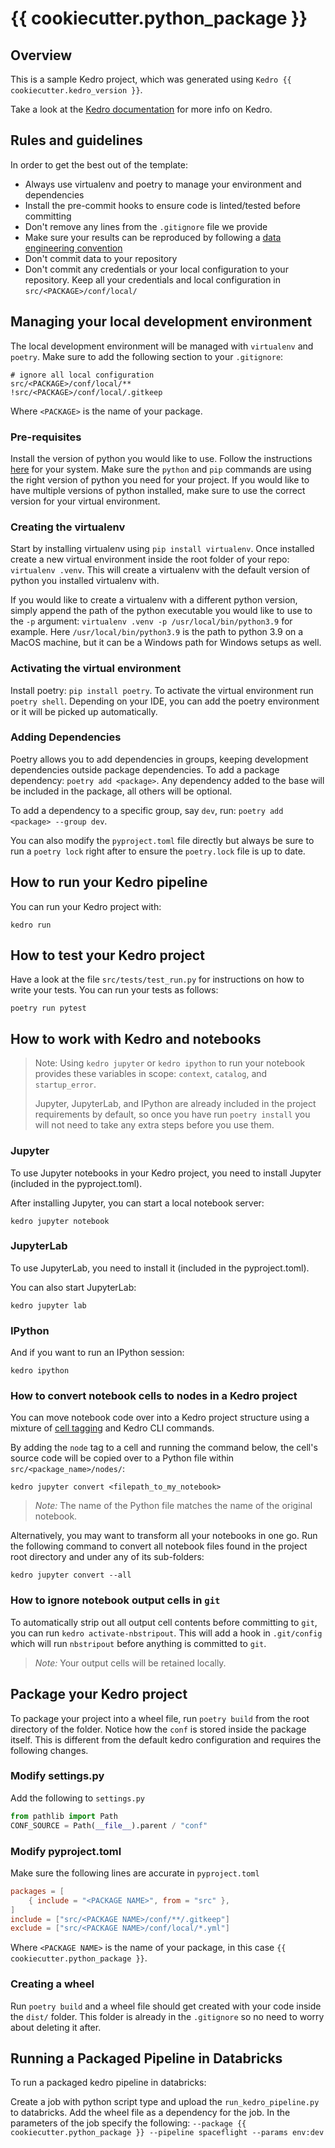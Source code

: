 # {{ cookiecutter.python_package }}

## Overview

This is a sample Kedro project, which was generated using `Kedro {{ cookiecutter.kedro_version }}`.

Take a look at the [Kedro documentation](https://kedro.readthedocs.io) for more info on Kedro.

## Rules and guidelines

In order to get the best out of the template:

* Always use virtualenv and poetry to manage your environment and dependencies
* Install the pre-commit hooks to ensure code is linted/tested before committing
* Don't remove any lines from the `.gitignore` file we provide
* Make sure your results can be reproduced by following a [data engineering convention](https://kedro.readthedocs.io/en/stable/faq/faq.html#what-is-data-engineering-convention)
* Don't commit data to your repository
* Don't commit any credentials or your local configuration to your repository. Keep all your credentials and local configuration in `src/<PACKAGE>/conf/local/`

## Managing your local development environment

The local development environment will be managed with `virtualenv` and `poetry`. Make sure to add the following section to your `.gitignore`: 
```
# ignore all local configuration
src/<PACKAGE>/conf/local/**
!src/<PACKAGE>/conf/local/.gitkeep
```

Where `<PACKAGE>` is the name of your package.

### Pre-requisites

Install the version of python you would like to use. Follow the instructions [here](https://www.python.org/downloads/) for your system. Make sure the `python` and `pip` commands are using the right version of python you need for your project. If you would like to have multiple versions of python installed, make sure to use the correct version for your virtual environment.

### Creating the virtualenv

Start by installing virtualenv using `pip install virtualenv`. Once installed create a new virtual environment inside the root folder of your repo: `virtualenv .venv`. This will create a virtualenv with the default version of python you installed virtualenv with.

If you would like to create a virtualenv with a different python version, simply append the path of the python executable you would like to use to the `-p` argument: `virtualenv .venv -p /usr/local/bin/python3.9` for example. Here `/usr/local/bin/python3.9` is the path to python 3.9 on a MacOS machine, but it can be a Windows path for Windows setups as well.

### Activating the virtual environment

Install poetry: `pip install poetry`. To activate the virtual environment run `poetry shell`. Depending on your IDE, you can add the poetry environment or it will be picked up automatically.

### Adding Dependencies

Poetry allows you to add dependencies in groups, keeping development dependencies outside package dependencies. To add a package dependency: `poetry add <package>`. Any dependency added to the base will be included in the package, all others will be optional.

To add a dependency to a specific group, say `dev`, run: `poetry add <package> --group dev`.

You can also modify the `pyproject.toml` file directly but always be sure to run a `poetry lock` right after to ensure the `poetry.lock` file is up to date.

## How to run your Kedro pipeline

You can run your Kedro project with:

```
kedro run
```

## How to test your Kedro project

Have a look at the file `src/tests/test_run.py` for instructions on how to write your tests. You can run your tests as follows:

```
poetry run pytest
```

## How to work with Kedro and notebooks

> Note: Using `kedro jupyter` or `kedro ipython` to run your notebook provides these variables in scope: `context`, `catalog`, and `startup_error`.
>
> Jupyter, JupyterLab, and IPython are already included in the project requirements by default, so once you have run `poetry install` you will not need to take any extra steps before you use them.

### Jupyter
To use Jupyter notebooks in your Kedro project, you need to install Jupyter (included in the pyproject.toml).

After installing Jupyter, you can start a local notebook server:

```
kedro jupyter notebook
```

### JupyterLab
To use JupyterLab, you need to install it (included in the pyproject.toml).

You can also start JupyterLab:

```
kedro jupyter lab
```

### IPython
And if you want to run an IPython session:

```
kedro ipython
```

### How to convert notebook cells to nodes in a Kedro project
You can move notebook code over into a Kedro project structure using a mixture of [cell tagging](https://jupyter-notebook.readthedocs.io/en/stable/changelog.html#release-5-0-0) and Kedro CLI commands.

By adding the `node` tag to a cell and running the command below, the cell's source code will be copied over to a Python file within `src/<package_name>/nodes/`:

```
kedro jupyter convert <filepath_to_my_notebook>
```
> *Note:* The name of the Python file matches the name of the original notebook.

Alternatively, you may want to transform all your notebooks in one go. Run the following command to convert all notebook files found in the project root directory and under any of its sub-folders:

```
kedro jupyter convert --all
```

### How to ignore notebook output cells in `git`
To automatically strip out all output cell contents before committing to `git`, you can run `kedro activate-nbstripout`. This will add a hook in `.git/config` which will run `nbstripout` before anything is committed to `git`.

> *Note:* Your output cells will be retained locally.

## Package your Kedro project

To package your project into a wheel file, run `poetry build` from the root directory of the folder. Notice how the `conf` is stored inside the package itself. This is different from the default kedro configuration and requires the following changes.

### Modify settings.py

Add the following to `settings.py`

``` python
from pathlib import Path
CONF_SOURCE = Path(__file__).parent / "conf"
```

### Modify pyproject.toml

Make sure the following lines are accurate in `pyproject.toml`

``` toml
packages = [
    { include = "<PACKAGE NAME>", from = "src" },
]
include = ["src/<PACKAGE NAME>/conf/**/.gitkeep"]
exclude = ["src/<PACKAGE NAME>/conf/local/*.yml"]
```

Where `<PACKAGE NAME>` is the name of your package, in this case `{{ cookiecutter.python_package }}`.

### Creating a wheel

Run `poetry build` and a wheel file should get created with your code inside the `dist/` folder. This folder is already in the `.gitignore` so no need to worry about deleting it after.

## Running a Packaged Pipeline in Databricks

To run a packaged kedro pipeline in databricks:

Create a job with python script type and upload the `run_kedro_pipeline.py` to databricks. Add the wheel file as a dependency for the job. In the parameters of the job specify the following:
`--package {{ cookiecutter.python_package }} --pipeline spaceflight --params env:dev`